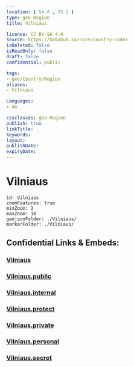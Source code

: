 ```yaml
---
location: [ 54.8 , 25.2 ] 
type: geo-Region
title: Vilniaus

license: CC BY-SA 4.0
source: https://datahub.io/core/country-codes
isDeleted: false
isReadOnly: false
draft: false
confidential: public

tags:
- geo/Country/Region
aliases:
- Vilniaus

Languages:
- de

cssclasses: geo-Region
publish: true
linkTitle: 
keywords: 
layout: 
publishDate: 
expiryDate: 
---
```


# Vilniaus

```leaflet
id: Vilniaus
zoomFeatures: true 
minZoom: 2 
maxZoom: 18
geojsonFolder: ./Vilniaus/
markerFolder: ./Vilniaus/
```


## Confidential Links & Embeds: 

### [Vilniaus](/_Standards/Earth/Continent/Europe/Europe~North/Lithuania/Counties~Lithuania/Vilniaus.md) 

### [Vilniaus.public](/_public/Earth/Continent/Europe/Europe~North/Lithuania/Counties~Lithuania/Vilniaus.public.md) 

### [Vilniaus.internal](/_internal/Earth/Continent/Europe/Europe~North/Lithuania/Counties~Lithuania/Vilniaus.internal.md) 

### [Vilniaus.protect](/_protect/Earth/Continent/Europe/Europe~North/Lithuania/Counties~Lithuania/Vilniaus.protect.md) 

### [Vilniaus.private](/_private/Earth/Continent/Europe/Europe~North/Lithuania/Counties~Lithuania/Vilniaus.private.md) 

### [Vilniaus.personal](/_personal/Earth/Continent/Europe/Europe~North/Lithuania/Counties~Lithuania/Vilniaus.personal.md) 

### [Vilniaus.secret](/_secret/Earth/Continent/Europe/Europe~North/Lithuania/Counties~Lithuania/Vilniaus.secret.md)

